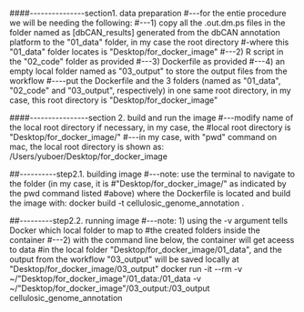 ####---------------section1. data preparation
#---for the entie procedure we will be needing the following:
#---1) copy all the .out.dm.ps files in the folder named as [dbCAN_results] generated from the dbCAN annotation platform to the "01_data" folder, in my case the root directory #-where this "01_data" folder locates is "Desktop/for_docker_image"
#---2) R script in the "02_code" folder as provided
#---3) Dockerfile as provided
#---4) an empty local folder named as "03_output" to store the output files from the workflow
#----put the Dockerfile and the 3 folders (named as "01_data", "02_code" and "03_output", respectively) in one same root directory, in my case, this root directory is "Desktop/for_docker_image"

####----------------section 2. build and run the image
#---modify name of the local root directory if necessary, in my case, the #local root directory is "Desktop/for_docker_image/"
#---in my case, with "pwd" command on mac, the local root directory is shown as: /Users/yuboer/Desktop/for_docker_image

##----------step2.1. building image
#---note: use the terminal to navigate to the folder (in my case, it is #"Desktop/for_docker_image/" as indicated by the pwd command listed #above) where the Dockerfile is located and build the image with: 
docker build -t cellulosic_genome_annotation .

##---------step2.2. running image
#---note: 1) using the -v argument tells Docker which local folder to map to #the created folders inside the container
#---2) with the command line below, the container will get aceess to data #in the local folder "Desktop/for_docker_image/01_data", and the output from the workflow "03_output" will be saved locally at "Desktop/for_docker_image/03_output"
docker run -it --rm -v ~/"Desktop/for_docker_image"/01_data:/01_data -v ~/"Desktop/for_docker_image"/03_output:/03_output cellulosic_genome_annotation
